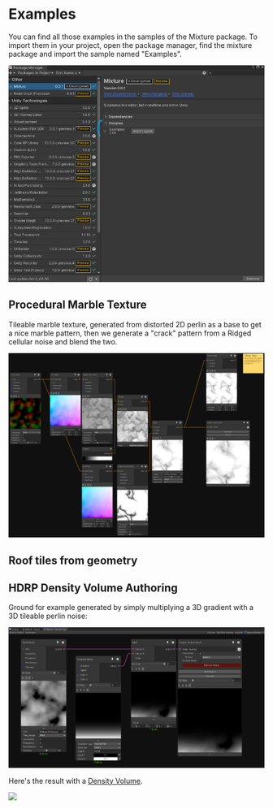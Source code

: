 # Examples

You can find all those examples in the samples of the Mixture package. To import them in your project, open the package manager, find the mixture package and import the sample named "Examples".

![](Images/2020-10-02-00-01-01.png)

## Procedural Marble Texture

Tileable marble texture, generated from distorted 2D perlin as a base to get a nice marble pattern, then we generate a "crack" pattern from a Ridged cellular noise and blend the two.

![](Images/2020-09-26-19-49-36.png)

## Roof tiles from geometry


## HDRP Density Volume Authoring

Ground for example generated by simply multiplying a 3D gradient with a 3D tileable perlin noise:

![](Images/2020-10-01-23-51-55.png)

Here's the result with a [Density Volume](https://docs.unity3d.com/Packages/com.unity.render-pipelines.high-definition@latest/index.html?subfolder=/manual/Density-Volume.html).

![](Images/GroundFog.gif)